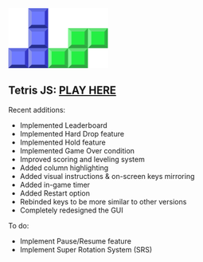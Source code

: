 <img src="img/logo.svg" width="200px">

## Tetris JS: [PLAY HERE](https://tetris.votommy.com)

Recent additions: 
- Implemented Leaderboard
- Implemented Hard Drop feature
- Implemented Hold feature
- Implemented Game Over condition
- Improved scoring and leveling system
- Added column highlighting
- Added visual instructions & on-screen keys mirroring
- Added in-game timer
- Added Restart option
- Rebinded keys to be more similar to other versions
- Completely redesigned the GUI

To do:
- Implement Pause/Resume feature
- Implement Super Rotation System (SRS)
